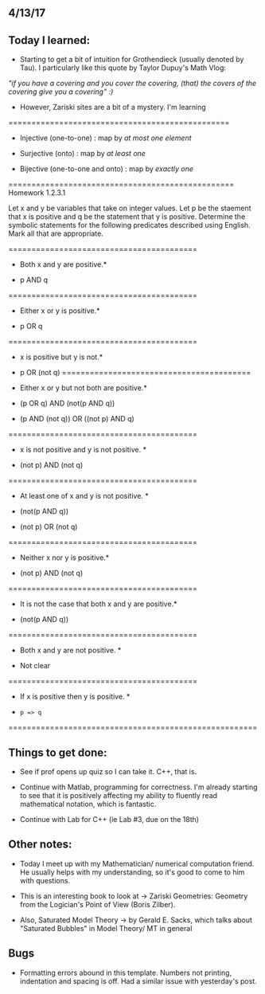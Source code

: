 ## 4/13/17

## Today I learned:

- Starting to get a bit of intuition for Grothendieck (usually denoted by Tau). I particularly like this quote by Taylor Dupuy's Math Vlog:

*"if you have a covering and you cover the covering, (that) the covers of the covering give you a covering" :)*


- However, Zariski sites are a bit of a mystery. I'm learning


================================================
- Injective (one-to-one) : map by *at most one element*

- Surjective (onto) : map by *at least one*

- Bijective (one-to-one and onto) : map by *exactly one*

=================================================
Homework 1.2.3.1 

Let x and y be variables that take on integer values. Let p be the staement that x is positive and q be the statement that y is positive. Determine the symbolic statements for the following predicates described using English. Mark all that are appropriate.



=========================================
* Both x and y are positive.*

-  p AND q 

=========================================

* Either x or y is positive.*

-    p OR q 

=========================================

*  x is positive but y is not.*

-    p OR (not q)
=========================================

*  Either x or y but not both are positive.*

-    (p OR q) AND (not(p AND q))

-    (p AND (not q)) OR ((not p) AND q)

=========================================

*  x is not positive and y is not positive. *

- (not p) AND (not q)

=========================================

*  At least one of x and y is not positive. * 

-    (not(p AND q))

-    (not p) OR (not q)

=========================================
*  Neither x nor y is positive.*

-    (not p) AND (not q)

=========================================

*  It is not the case that both x and y are positive.*

-    (not(p AND q))

=========================================

*  Both x and y are not positive. *

-    Not clear 

=========================================

*  If x is positive then y is positive. *

-     p => q 


======================================================

## Things to get done:

- See if prof opens up quiz so I can take it. C++, that is. 

- Continue with Matlab, programming for correctness. I'm already starting to see that it is positively affecting my
ability to fluently read mathematical notation, which is fantastic.

- Continue with Lab for C++ (ie Lab #3, due on the 18th)


## Other notes: 

- Today I meet up with my Mathematician/ numerical computation friend. He usually helps with my understanding, so it's good to come to him with questions.

- This is an interesting book to look at -> Zariski Geometries: Geometry from the Logician's Point of View (Boris Zilber).

- Also, Saturated Model Theory -> by Gerald E. Sacks, which talks about "Saturated Bubbles" in Model Theory/ MT in general

## Bugs

- Formatting errors abound in this template. Numbers not printing, indentation and spacing is off. Had a similar issue with yesterday's   post. 
